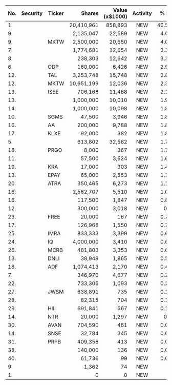 No. | Security | Ticker | Shares | Value (x$1000) | Activity | % Port
|--- | --- | --- | ---:| ---:|:---:| ---:|
 1.|||20,410,961|858,893|NEW|46.58%|rel="bookmark"></a>
9.|||2,135,047|22,589|NEW|4.09%|rel="bookmark"></a>
9.||MKTW</a>|2,500,000|20,650|NEW|4.07%|<a href=rel="bookmark"></a>
7.|||1,774,681|12,654|NEW|3.37%|rel="bookmark"></a>
8.|||238,303|12,642|NEW|3.36%|rel="bookmark"></a>
6.||ODP</a>|160,000|6,426|NEW|2.99%|<a href=rel="bookmark"></a>
12.||TAL</a>|3,253,748|15,748|NEW|2.85%|<a href=rel="bookmark"></a>
12.||MKTW</a>|10,651,199|12,036|NEW|2.37%|<a href=rel="bookmark"></a>
13.||ISEE</a>|706,168|11,468|NEW|2.14%|<a href=rel="bookmark"></a>
13.|||1,000,000|10,010|NEW|1.97%|rel="bookmark"></a>
14.|||1,000,000|10,098|NEW|1.89%|rel="bookmark"></a>
10.||SGMS</a>|47,500|3,946|NEW|1.84%|<a href=rel="bookmark"></a>
16.||AA</a>|200,000|9,788|NEW|1.83%|<a href=rel="bookmark"></a>
17.||KLXE</a>|92,000|382|NEW|1.81%|<a href=rel="bookmark"></a>
5.|||613,802|32,562|NEW|1.76%|rel="bookmark"></a>
18.||PRGO</a>|8,000|367|NEW|1.74%|<a href=rel="bookmark"></a>
11.|||57,500|3,624|NEW|1.69%|rel="bookmark"></a>
19.||KRA</a>|17,000|303|NEW|1.44%|<a href=rel="bookmark"></a>
13.||EPAY</a>|65,000|2,553|NEW|1.19%|<a href=rel="bookmark"></a>
20.||ATRA</a>|350,465|6,273|NEW|1.17%|<a href=rel="bookmark"></a>
16.|||2,562,707|5,510|NEW|1.08%|rel="bookmark"></a>
16.|||117,500|1,847|NEW|0.86%|rel="bookmark"></a>
12.|||300,000|3,018|NEW|0.8%|rel="bookmark"></a>
23.||FREE</a>|20,000|167|NEW|0.79%|<a href=rel="bookmark"></a>
17.|||126,968|1,550|NEW|0.72%|rel="bookmark"></a>
25.||IMRA</a>|833,333|3,399|NEW|0.63%|<a href=rel="bookmark"></a>
24.||IQ</a>|4,000,000|3,410|NEW|0.63%|<a href=rel="bookmark"></a>
26.||MCRB</a>|481,803|3,353|NEW|0.62%|<a href=rel="bookmark"></a>
13.||DNLI</a>|38,949|1,965|NEW|0.52%|<a href=rel="bookmark"></a>
18.||ADF</a>|1,074,413|2,170|NEW|0.42%|<a href=rel="bookmark"></a>
7.|||346,970|4,677|NEW|0.25%|rel="bookmark"></a>
22.|||733,306|1,093|NEW|0.21%|rel="bookmark"></a>
27.||JWSM</a>|638,891|735|NEW|0.14%|<a href=rel="bookmark"></a>
28.|||82,315|704|NEW|0.13%|rel="bookmark"></a>
29.||HIII</a>|691,841|567|NEW|0.11%|<a href=rel="bookmark"></a>
14.||NTR</a>|20,000|1,297|NEW|0.1%|<a href=rel="bookmark"></a>
30.||AVAN</a>|704,590|461|NEW|0.09%|<a href=rel="bookmark"></a>
14.||SNSE</a>|32,784|345|NEW|0.09%|<a href=rel="bookmark"></a>
31.||PRPB</a>|409,358|413|NEW|0.08%|<a href=rel="bookmark"></a>
38.|||140,000|136|NEW|0.02%|rel="bookmark"></a>
40.|||61,736|99|NEW|0.01%|rel="bookmark"></a>
9.|||1,362|74|NEW|0%|rel="bookmark"></a>
1.|||0|0|NEW|0%|rel="bookmark"></a>
